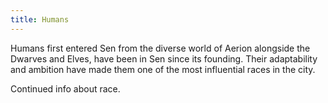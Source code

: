 ```yaml
---
title: Humans
---
```

Humans first entered Sen from the diverse world of Aerion alongside the Dwarves and Elves, have been in Sen since its founding. Their adaptability and ambition have made them one of the most influential races in the city.

<!--more-->

<div class="todo">Continued info about race.</div>